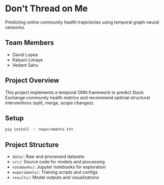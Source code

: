 # Don't Thread on Me

Predicting online community health trajectories using temporal graph neural networks.

## Team Members
- David Lupea
- Kalyani Limaye
- Vedant Sahu

## Project Overview
This project implements a temporal GNN framework to predict Stack Exchange community health metrics and recommend optimal structural interventions (split, merge, scope changes).

## Setup
```bash
pip install -r requirements.txt
```

## Project Structure
- `data/`: Raw and processed datasets
- `src/`: Source code for models and processing
- `notebooks/`: Jupyter notebooks for exploration
- `experiments/`: Training scripts and configs
- `results/`: Model outputs and visualizations
